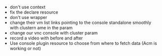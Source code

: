 - don't use context
- fix the declare resource
- don't use wrapper
- change their vm list links pointing to the console standalone smoothly with clustern ame in the param
- change our vnc console with cluster param
- record a video with before and after
- Use console plugin resource to choose from where to fetch data (Acm is working or not)
